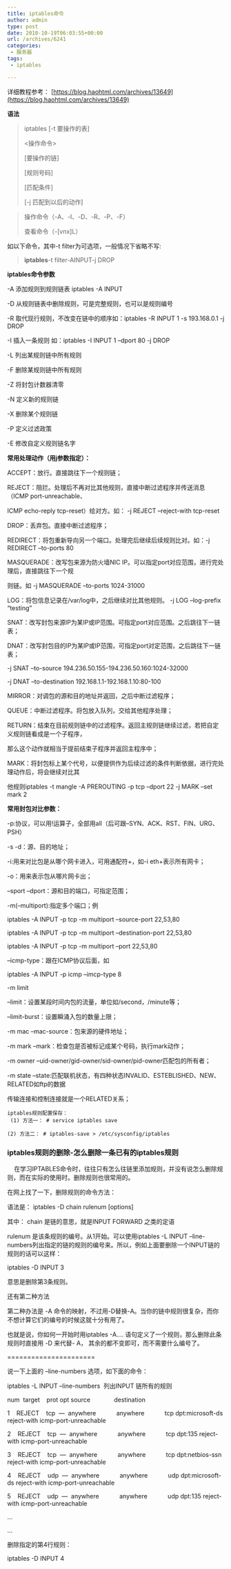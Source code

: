 ```yaml
---
title: iptables命令
author: admin
type: post
date: 2010-10-19T06:03:55+00:00
url: /archives/6241
categories:
 - 服务器
tags:
 - iptables

---
```


详细教程参考： [https://blog.haohtml.com/archives/13649](https://blog.haohtml.com/archives/13649)

**语法**

> iptables [-t 要操作的表]
>
>
> <操作命令>
>
>[要操作的链]
> 
>
>[规则号码]
> 
>
>[匹配条件]
> 
>
>[-j 匹配到以后的动作]

> 操作命令（-A、-I、-D、-R、-P、-F）
>
>
> 查看命令（-[vnx]L）

如以下命令，其中-t filter为可选项，一般情况下省略不写:


> **iptables**-t filter-AINPUT-j DROP

**iptables命令参数**

 -A 添加规则到规则链表 iptables -A INPUT

 -D 从规则链表中删除规则，可是完整规则，也可以是规则编号

 -R 取代现行规则，不改变在链中的顺序如：iptables -R INPUT 1 -s 193.168.0.1 -j DROP

 -I 插入一条规则 如：iptables -I INPUT 1 –dport 80 -j DROP

 -L 列出某规则链中所有规则

 -F 删除某规则链中所有规则

 -Z 将封包计数器清零

 -N 定义新的规则链

 -X 删除某个规则链

 -P 定义过滤政策

 -E 修改自定义规则链名字

**常用处理动作（用j参数指定）：**

ACCEPT：放行。直接跳往下一个规则链；

REJECT：阻拦。处理后不再对比其他规则，直接中断过滤程序并传送消息（ICMP port-unreachable、

ICMP echo-reply tcp-reset）给对方。如： -j REJECT –reject-with tcp-reset

DROP：丢弃包。直接中断过滤程序；

REDIRECT：将包重新导向另一个端口。处理完后继续后续规则比对。如：-j REDIRECT –to-ports 80

MASQUERADE：改写包来源为防火墙NIC IP。可以指定port对应范围，进行完处理后，直接跳往下一个规

则链。如 -j MASQUERADE –to-ports 1024-31000

LOG：将包信息记录在/var/log中，之后继续对比其他规则。 -j LOG –log-prefix “testing”

SNAT：改写封包来源IP为某IP或IP范围。可指定port对应范围。之后跳往下一链表；

DNAT：改写封包目的IP为某IP或IP范围，可指定port对定范围，之后跳往下一链表；

 -j SNAT –to-source 194.236.50.155-194.236.50.160:1024-32000

 -j DNAT –to-destination 192.168.1.1-192.168.1.10:80-100

MIRROR：对调包的源和目的地址并返回，之后中断过滤程序；

QUEUE：中断过滤程序。将包放入队列，交给其他程序处理；

RETURN：结束在目前规则链中的过滤程序。返回主规则链继续过滤，若把自定义规则链看成是一个子程序，

那么这个动作就相当于提前结束子程序并返回主程序中；

MARK：将封包标上某个代号，以便提供作为后续过滤的条件判断依据，进行完处理动作后，将会继续对比其

他规则iptables -t mangle -A PREROUTING -p tcp –dport 22 -j MARK –set mark 2

**常用封包对比参数：**

 -p:协议，可以用!运算子，全部用all（后可跟–SYN、ACK、RST、FIN、URG、PSH）

 -s -d：源、目的地址；

 -i:用来对比包是从哪个网卡进入，可用通配符+，如-i eth+表示所有网卡；

 -o：用来表示包从哪片网卡出；

–sport –dport：源和目的端口，可指定范围；

 -m(–multiport):指定多个端口；例

iptables -A INPUT -p tcp -m multiport –source-port 22,53,80

iptables -A INPUT -p tcp -m multiport –destination-port 22,53,80

iptables -A INPUT -p tcp -m multiport –port 22,53,80

–icmp-type：跟在ICMP协议后面，如

iptables -A INPUT -p icmp –imcp-type 8

 -m limit

–limit：设置某段时间内包的流量，单位如/second，/minute等；

–limit-burst：设置瞬涌入包的数量上限；

 -m mac –mac-source：包来源的硬件地址；

 -m mark –mark：检查包是否被标记成某个号码，执行mark动作；

 -m owner –uid-owner/gid-owner/sid-owner/pid-owner匹配包的所有者；

 -m state –state:匹配联机状态，有四种状态INVALID、ESTEBLISHED、NEW、RELATED如ftp的数据

传输连接和控制连接就是一个RELATED关系；

```
iptables规则配置保存：
 (1) 方法一： # service iptables save
```

```
(2) 方法二： # iptables-save > /etc/sysconfig/iptables
```

### **iptables规则的删除-怎么删除一条已有的iptables规则**

     在学习IPTABLES命令时，往往只有怎么往链里添加规则，并没有说怎么删除规则，而在实际的使用时。删除规则也很常用的。

 在网上找了一下，删除规则的命令方法：

 语法是： iptables -D chain rulenum [options]

 其中： chain 是链的意思，就是INPUT FORWARD 之类的定语

 rulenum 是该条规则的编号。从1开始。可以使用iptables -L INPUT –line-numbers列出指定的链的规则的编号来。所以，例如上面要删除一个INPUT链的规则的话可以这样：

 iptables -D INPUT 3

 意思是删除第3条规则。

还有第二种方法

第二种办法是 -A 命令的映射，不过用-D替换-A。当你的链中规则很复杂，而你不想计算它们的编号的时候这就十分有用了。

也就是说，你如何一开始时用iptables -A…. 语句定义了一个规则，那么删除此条规则时直接用 -D 来代替- A， 其余的都不变即可，而不需要什么编号了。


======================


说一下上面的 –line-numbers 选项，如下面的命令：

iptables -L INPUT –line-numbers  列出INPUT 链所有的规则

num  target    prot opt source              destination

1    REJECT    tcp  —  anywhere            anywhere            tcp dpt:microsoft-ds reject-with icmp-port-unreachable

2    REJECT    tcp  —  anywhere            anywhere            tcp dpt:135 reject-with icmp-port-unreachable

3    REJECT    tcp  —  anywhere            anywhere            tcp dpt:netbios-ssn reject-with icmp-port-unreachable

4    REJECT    udp  —  anywhere            anywhere            udp dpt:microsoft-ds reject-with icmp-port-unreachable

5    REJECT    udp  —  anywhere            anywhere            udp dpt:135 reject-with icmp-port-unreachable

…

…

删除指定的第4行规则：

iptables -D INPUT 4